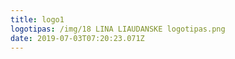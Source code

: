 ```yaml
---
title: logo1
logotipas: /img/18 LINA LIAUDANSKE logotipas.png
date: 2019-07-03T07:20:23.071Z
---
```

